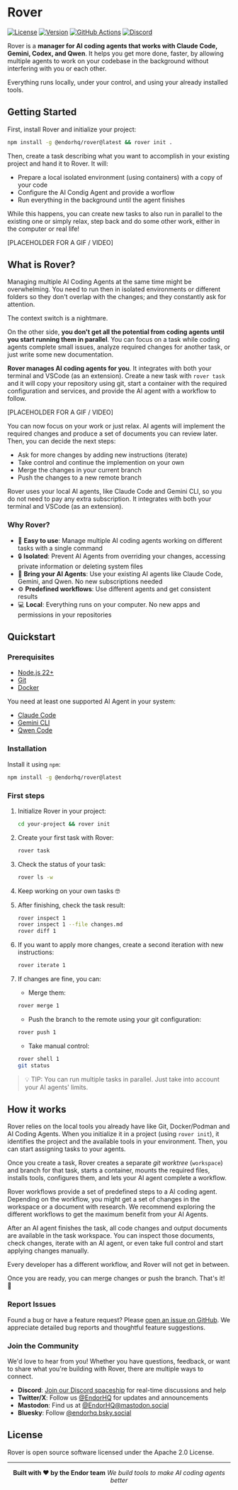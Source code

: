 # Rover

[![License](https://img.shields.io/badge/License-Apache%202.0-blue.svg)](https://opensource.org/licenses/Apache-2.0)
[![Version](https://img.shields.io/npm/v/@endorhq/rover.svg)](https://www.npmjs.com/package/@endorhq/rover)
[![GitHub Actions](https://img.shields.io/github/actions/workflow/status/endorhq/rover/ci.yml?branch=main)](https://github.com/endorhq/rover/actions)
[![Discord](https://img.shields.io/discord/1404714845995139192?color=7289da&label=Discord&logo=discord&logoColor=white)](https://discord.gg/EndorHQ)

Rover is a **manager for AI coding agents that works with Claude Code, Gemini, Codex, and Qwen**. It helps you get more done, faster, by allowing multiple agents to work on your codebase in the background without interfering with you or each other.

Everything runs locally, under your control, and using your already installed tools.

## Getting Started

First, install Rover and initialize your project:

```sh
npm install -g @endorhq/rover@latest && rover init .
```

Then, create a task describing what you want to accomplish in your existing project and hand it to Rover. It will:

- Prepare a local isolated environment (using containers) with a copy of your code
- Configure the AI Condig Agent and provide a worflow
- Run everything in the background until the agent finishes

While this happens, you can create new tasks to also run in parallel to the existing one or simply relax, step back and do some other work, either in the computer or real life!

[PLACEHOLDER FOR A GIF / VIDEO]

## What is Rover?

Managing multiple AI Coding Agents at the same time might be overwhelming. You need to run then in isolated environments or different folders so they don't overlap with the changes; and they constantly ask for attention.

The context switch is a nightmare.

On the other side, **you don't get all the potential from coding agents until you start running them in parallel**. You can focus on a task while coding agents complete small issues, analyze required changes for another task, or just write some new documentation.

**Rover manages AI coding agents for you**. It integrates with both your terminal and VSCode (as an extension). Create a new task with `rover task` and it will copy your repository using git, start a container with the required configuration and services, and provide the AI agent with a workflow to follow.

[PLACEHOLDER FOR A GIF / VIDEO]

You can now focus on your work or just relax. AI agents will implement the required changes and produce a set of documents you can review later. Then, you can decide the next steps:

- Ask for more changes by adding new instructions (iterate)
- Take control and continue the implemention on your own
- Merge the changes in your current branch
- Push the changes to a new remote branch

Rover uses your local AI agents, like Claude Code and Gemini CLI, so you do not need to pay any extra subscription. It integrates with both your terminal and VSCode (as an extension).

### Why Rover?

- 🚀 **Easy to use**: Manage multiple AI coding agents working on different tasks with a single command
- 🔒 **Isolated**: Prevent AI Agents from overriding your changes, accessing private information or deleting system files
- 🤖 **Bring your AI Agents**: Use your existing AI agents like Claude Code, Gemini, and Qwen. No new subscriptions needed
- ⚙️ **Predefined workflows**: Use different agents and get consistent results
- 💻 **Local**: Everything runs on your computer. No new apps and permissions in your repositories

## Quickstart

### Prerequisites

- [Node.js 22+](https://nodejs.org/en/download)
- [Git](https://git-scm.com/downloads)
- [Docker](https://docs.docker.com/engine/install/)

You need at least one supported AI Agent in your system:

- [Claude Code](https://docs.anthropic.com/en/docs/claude-code/setup)
- [Gemini CLI](https://github.com/google-gemini/gemini-cli?tab=readme-ov-file#-installation)
- [Qwen Code](https://github.com/QwenLM/qwen-code?tab=readme-ov-file#installation)

### Installation

Install it using `npm`:

```sh
npm install -g @endorhq/rover@latest
```

### First steps

1. Initialize Rover in your project:

   ```sh
   cd your-project && rover init
   ```

2. Create your first task with Rover:

   ```sh
   rover task
   ```

3. Check the status of your task:

   ```sh
   rover ls -w
   ```

4. Keep working on your own tasks 🤓

5. After finishing, check the task result:

   ```sh
   rover inspect 1
   rover inspect 1 --file changes.md
   rover diff 1
   ```

6. If you want to apply more changes, create a second iteration with new instructions:

   ```sh
   rover iterate 1
   ```

7. If changes are fine, you can:
   - Merge them:

   ```sh
   rover merge 1
   ```

   - Push the branch to the remote using your git configuration:

   ```sh
   rover push 1
   ```

   - Take manual control:

   ```sh
   rover shell 1
   git status
   ```

> 💡 TIP: You can run multiple tasks in parallel. Just take into account your AI agents' limits.

## How it works

Rover relies on the local tools you already have like Git, Docker/Podman and AI Coding Agents. When you initialize it in a project (using `rover init`), it identifies the project and the available tools in your environment. Then, you can start assigning tasks to your agents.

Once you create a task, Rover creates a separate _git worktree_ (`workspace`) and branch for that task, starts a container, mounts the required files, installs tools, configures them, and lets your AI agent complete a workflow.

Rover workflows provide a set of predefined steps to a AI coding agent. Depending on the workflow, you might get a set of changes in the workspace or a document with research. We recommend exploring the different workflows to get the maximum benefit from your AI Agents.

After an AI agent finishes the task, all code changes and output documents are available in the task workspace. You can inspect those documents, check changes, iterate with an AI agent, or even take full control and start applying changes manually.

Every developer has a different workflow, and Rover will not get in between.

Once you are ready, you can merge changes or push the branch. That's it! 🚀

### Report Issues

Found a bug or have a feature request? Please [open an issue on GitHub](https://github.com/endorhq/rover/issues). We appreciate detailed bug reports and thoughtful feature suggestions.

### Join the Community

We'd love to hear from you! Whether you have questions, feedback, or want to share what you're building with Rover, there are multiple ways to connect.

- **Discord**: [Join our Discord spaceship](https://discord.gg/VGzGVWxrXz) for real-time discussions and help
- **Twitter/X**: Follow us [@EndorHQ](https://twitter.com/EndorHQ) for updates and announcements
- **Mastodon**: Find us at [@EndorHQ@mastodon.social](https://mastodon.social/@EndorHQ)
- **Bluesky**: Follow [@endorhq.bsky.social](https://bsky.app/profile/endorhq.bsky.social)

## License

Rover is open source software licensed under the Apache 2.0 License.

---

<div align="center">

**Built with ❤️ by the Endor team**
_We build tools to make AI coding agents better_

</div>
